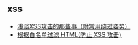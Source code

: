 
## xss

* [浅谈XSS攻击的那些事（附常用绕过姿势）](https://zhuanlan.zhihu.com/p/26177815)
* [根据白名单过滤 HTML(防止 XSS 攻击)](https://github.com/leizongmin/js-xss/blob/master/README.zh.md)